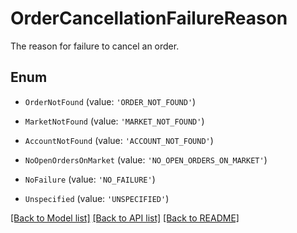 # OrderCancellationFailureReason

The reason for failure to cancel an order.

## Enum

* `OrderNotFound` (value: `'ORDER_NOT_FOUND'`)

* `MarketNotFound` (value: `'MARKET_NOT_FOUND'`)

* `AccountNotFound` (value: `'ACCOUNT_NOT_FOUND'`)

* `NoOpenOrdersOnMarket` (value: `'NO_OPEN_ORDERS_ON_MARKET'`)

* `NoFailure` (value: `'NO_FAILURE'`)

* `Unspecified` (value: `'UNSPECIFIED'`)

[[Back to Model list]](../README.md#documentation-for-models) [[Back to API list]](../README.md#documentation-for-api-endpoints) [[Back to README]](../README.md)
